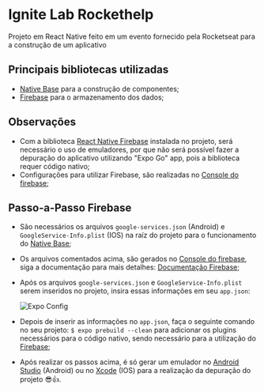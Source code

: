 # Ignite Lab Rockethelp
Projeto em React Native feito em um evento fornecido pela Rocketseat para a construção de um aplicativo

## Principais bibliotecas utilizadas
- [Native Base](https://github.com/GeekyAnts/nativebase) para a construção de componentes;
- [Firebase](https://firebase.google.com) para o armazenamento dos dados;

## Observações
- Com a biblioteca [React Native Firebase](https://github.com/GeekyAnts/nativebase) instalada no projeto, será necessário o uso de emuladores, por que não será possível fazer a depuração do aplicativo utilizando "Expo Go" app, pois a biblioteca requer código nativo;
- Configurações para utilizar Firebase, são realizadas no [Console do firebase](console.firebase.google.com);

## Passo-a-Passo Firebase
- São necessários os arquivos ` google-services.json ` (Android) e ` GoogleService-Info.plist ` (IOS) na raíz do projeto para o funcionamento do [Native Base](https://github.com/GeekyAnts/nativebase);
- Os arquivos comentados acima, são gerados no [Console do firebase](console.firebase.google.com), siga a documentação para mais detalhes: [Documentação Firebase](https://rnfirebase.io);
- Após os arquivos ` google-services.json ` e ` GoogleService-Info.plist ` serem inseridos no projeto, insira essas informações em seu ` app.json `:

    ![Expo Config](https://i.imgur.com/VIUNude.png)

- Depois de inserir as informações no ` app.json `, faça o seguinte comando no seu projeto: `$ expo prebuild --clean` para adicionar os plugins necessários para o código nativo, sendo necessário para a utilização do [Firebase](https://firebase.google.com);
- Após realizar os passos acima, é só gerar um emulador no [Android Studio](https://developer.android.com/studio?hl=pt&gclid=Cj0KCQjw_viWBhD8ARIsAH1mCd6KyCgMTTo-Zv3ZdoL-P2xEW1JWCGbN6UI2SMYyN4XPMUqGC4fbdroaAhwuEALw_wcB&gclsrc=aw.ds) (Android) ou no [Xcode](https://developer.apple.com/xcode/) (IOS) para a realização da depuração do projeto 😎👍.
 